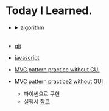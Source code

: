 # Today I Learned.

+ <details>
      <summary>algorithm</summary>
  <a href='algorithm/백준/'>백준</a><br/>
  <a href='algorithm/종만북/'>종만북</a><br/>
  <a href='algorithm/프로그래머스/'>프로그래머스</a>

  </details>

  <br/>

+ [git](git)
+ [javascript](javascript)
+ [MVC pattern practice without GUI](https://github.com/pgy11/K-digital-training/tree/main/homework/todoMgrSystem)
+ [MVC pattern practice2 without GUI](https://github.com/pgy11/K-digital-training/tree/main/homework/ProductMgrSystem)
  + 파이썬으로 구현
  + 실행시 [참고](https://github.com/pgy11/K-digital-training)

